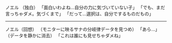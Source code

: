 
ノエル
（独白）
「面白いわよね...自分の力に気づいていない子」
「でも、まだ言っちゃダメ。気づくまで」
「だって...選択は、自分でするものだもの」


---
ノエル（回想）
（モニターに映るサナの分岐律データを見つめ）
「あら...」
（データを静かに消去）
「これは誰にも見せちゃダメね」

